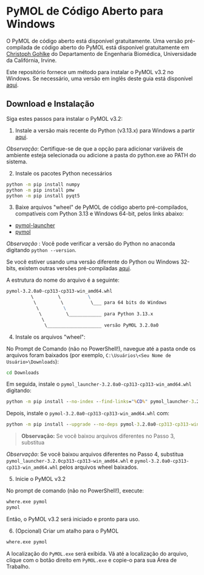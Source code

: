 # PyMOL de Código Aberto para Windows

O PyMOL de código aberto está disponível gratuitamente. Uma versão pré-compilada de código aberto do PyMOL está disponível gratuitamente em [Christoph Gohlke](https://www.cgohlke.com/) do Departamento de Engenharia Biomédica, Universidade da Califórnia, Irvine.

Este repositório fornece um método para instalar o PyMOL v3.2 no Windows. Se necessário, uma versão em inglês deste guia está disponível [aqui](https://github.com/cnpem/PyMOL4Win/blob/main/README.md).

## Download e Instalação

Siga estes passos para instalar o PyMOL v3.2:

1. Instale a versão mais recente do Python (v3.13.x) para Windows a partir [aqui](http://www.python.org/downloads/).

_Observação_: Certifique-se de que a opção para adicionar variáveis de ambiente esteja selecionada ou adicione a pasta do python.exe ao PATH do sistema.

2. Instale os pacotes Python necessários

```cmd
python -m pip install numpy
python -m pip install pmw
python -m pip install pyqt5
```

3. Baixe arquivos "wheel" de PyMOL de código aberto pré-compilados, compatíveis com Python 3.13 e Windows 64-bit, pelos links abaixo:

* [pymol-launcher](https://github.com/cnpem/PyMOL4Win/releases/latest/download/pymol_launcher-3.2.0a0-cp313-cp313-win_amd64.whl)
* [pymol](https://github.com/cnpem/PyMOL4Win/releases/latest/download/pymol-3.2.0a0-cp313-cp313-win_amd64.whl)

*Observação* : Você pode verificar a versão do Python no anaconda digitando `python --version`.

Se você estiver usando uma versão diferente do Python ou Windows 32-bits, existem outras versões pré-compiladas [aqui](https://github.com/cgohlke/pymol-open-source-wheels/releases).

A estrutura do nome do arquivo é a seguinte:

```cmd
pymol‑3.2.0a0‑cp313‑cp313‑win_amd64.whl
         \         \          \
          \         \          \___ para 64 bits do Windows
           \         \
            \         \____________ para Python 3.13.x
             \
              \____________________ versão PyMOL 3.2.0a0
```

4. Instale os arquivos "wheel":

No Prompt de Comando (não no PowerShell!), navegue até a pasta onde os arquivos foram baixados (por exemplo, `C:\Usuários\<Seu Nome de Usuário>\Downloads`):

```cmd
cd Downloads
```

Em seguida, instale o `pymol_launcher-3.2.0a0-cp313-cp313-win_amd64.whl` digitando:

```cmd
python -m pip install --no-index --find-links="%CD%" pymol_launcher-3.2.0a0-cp313-cp313-win_amd64.whl
```

Depois, instale o `pymol-3.2.0a0-cp313-cp313-win_amd64.whl` com:

```cmd
python -m pip install --upgrade --no-deps pymol-3.2.0a0-cp313-cp313-win_amd64.whl
```

> **Observação:** Se você baixou arquivos diferentes no Passo 3, substitua

*Observação*: Se você baixou arquivos diferentes no Passo 4, substitua `pymol_launcher-3.2.0cp313-cp313-win_amd64.whl` e `pymol-3.2.0a0-cp313-cp313-win_amd64.whl` pelos arquivos wheel baixados.

5. Inicie o PyMOL v3.2

No prompt de comando (não no PowerShell!), execute:

```cmd
where.exe pymol
pymol
```

Então, o PyMOL v3.2 será iniciado e pronto para uso.

6. (Opcional) Criar um atalho para o PyMOL

```cmd
where.exe pymol
```

A localização do `PyMOL.exe` será exibida. Vá até a localização do arquivo, clique com o botão direito em `PyMOL.exe` e copie-o para sua Área de Trabalho.
